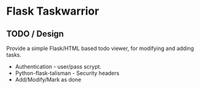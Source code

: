 # Flask Taskwarrior


## TODO / Design

Provide a simple Flask/HTML based todo viewer, for modifying and adding tasks.

* Authentication - user/pass scrypt.
* Python-flask-talisman - Security headers
* Add/Modify/Mark as done
